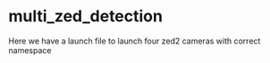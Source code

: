 # multi_zed_detection
Here we have a launch file to launch four zed2 cameras with correct namespace
